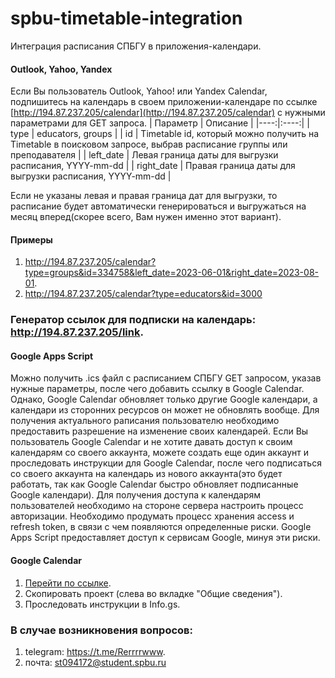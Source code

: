 # spbu-timetable-integration
Интеграция расписания СПБГУ в приложения-календари.

#### Outlook, Yahoo, Yandex
Если Вы пользователь Outlook, Yahoo! или Yandex Calendar, подпишитесь на календарь в своем приложении-календаре по ссылке [http://194.87.237.205/calendar](http://194.87.237.205/calendar) с нужными параметрами для GET запроса.
| Параметр | Описание |
|----:|:----:|
| type | educators, groups |
| id | Timetable id, который можно получить на Timetable в поисковом запросе, выбрав расписание группы или преподавателя |
| left_date | Левая граница даты для выгрузки расписания, YYYY-mm-dd |
| right_date | Правая граница даты для выгрузки расписания, YYYY-mm-dd |

Если не указаны левая и правая граница дат для выгрузки, то расписание будет автоматически генерироваться и выгружаться на месяц вперед(скорее всего, Вам нужен именно этот вариант).

#### Примеры
1. http://194.87.237.205/calendar?type=groups&id=334758&left_date=2023-06-01&right_date=2023-08-01.
2. http://194.87.237.205/calendar?type=educators&id=3000

### Генератор ссылок для подписки на календарь: http://194.87.237.205/link.

#### Google Apps Script
Можно получить .ics файл с расписанием СПБГУ GET запросом, указав нужные параметры, после чего добавить ссылку в Google Calendar. Однако, Google Calendar обновляет только другие Google календари, а календари из сторонних ресурсов он может не обновлять вообще. Для получения актуального раписания пользователю необходимо предоставить разрешение на изменение своих календарей. Если Вы пользователь Google Calendar и не хотите давать доступ к своим календарям со своего аккаунта, можете создать еще один аккаунт и проследовать инструкции для Google Calendar, после чего подписаться со своего аккаунта на календарь из нового аккаунта(это будет работать, так как Google Calendar быстро обновляет подписанные Google календари).
Для получения доступа к календарям пользователей необходимо на стороне сервера настроить процесс авторизации. Необходимо продумать процесс хранения access и refresh token, в связи с чем появляются определенные риски. Google Apps Script предоставляет доступ к сервисам Google, минуя эти риски.

#### Google Calendar
1. [Перейти по ссылке](https://script.google.com/d/1Vos3LjIA47jzbv6A6SKkvc-N-Us-_iWMWJvrRUEBI7wfXhjC-J7Wt5sS/edit?usp=sharing).
2. Скопировать проект (слева во вкладке "Общие сведения").
3. Проследовать инструкции в Info.gs.

### В случае возникновения вопросов:
1. telegram: https://t.me/Rerrrrwww.
2. почта: st094172@student.spbu.ru
